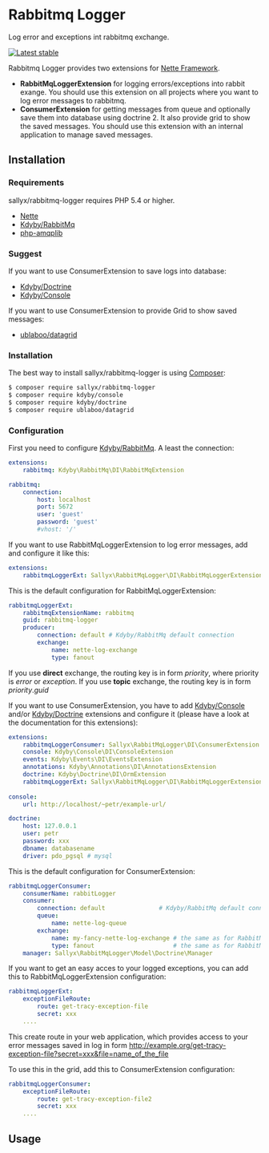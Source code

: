 # Rabbitmq Logger
Log error and exceptions int rabbitmq exchange.

[![Latest stable](https://img.shields.io/packagist/v/kdyby/rabbitmq.svg)](https://packagist.org/packages/sallyx/rabbitmq-logger)

Rabbitmq Logger provides two extensions for [Nette Framework](https://github.com/nette/nette).

- **RabbitMqLoggerExtension** for logging errors/exceptions into rabbit exange. You should use this extension on all projects where you want to log error messages to rabbitmq.
- **ConsumerExtension** for getting messages from queue and optionally save them into database using doctrine 2. It also provide grid to show the saved messages. You should use this extension with an internal application to manage saved messages.

## Installation

### Requirements

sallyx/rabbitmq-logger requires PHP 5.4 or higher.

- [Nette](https://github.com/nette/nette)
- [Kdyby/RabbitMq](https://github.com/Kdyby/RabbitMq)
- [php-amqplib](https://github.com/videlalvaro/php-amqplib)

### Suggest

If you want to use ConsumerExtension to save logs into database:

- [Kdyby/Doctrine](https://github.com/Kdyby/Doctrine)
- [Kdyby/Console](https://github.com/Kdyby/Console)

If you want to use ConsumerExtension to provide Grid to show saved messages:
- [ublaboo/datagrid](https://github.com/ublaboo/datagrid)

### Installation

The best way to install sallyx/rabbitmq-logger is using  [Composer](http://getcomposer.org/):

```sh
$ composer require sallyx/rabbitmq-logger
$ composer require kdyby/console
$ composer require kdyby/doctrine
$ composer require ublaboo/datagrid
```

### Configuration


First you need to configure [Kdyby/RabbitMq](https://github.com/Kdyby/RabbitMq).
A least the connection:

```yml
extensions:
    rabbitmq: Kdyby\RabbitMq\DI\RabbitMqExtension

rabbitmq:
    connection:
        host: localhost
        port: 5672
        user: 'guest'
        password: 'guest'
        #vhost: '/'
```

If you want to use RabbitMqLoggerExtension to log error messages, add and configure it like this:

```yml
extensions:
    rabbitmqLoggerExt: Sallyx\RabbitMqLogger\DI\RabbitMqLoggerExtension
```
This is the default configuration for RabbitMqLoggerExtension:

```yml
rabbitmqLoggerExt:
    rabbitmqExtensionName: rabbitmq
    guid: rabbitmq-logger
    producer:
        connection: default # Kdyby/RabbitMq default connection
        exchange:
            name: nette-log-exchange
            type: fanout
```
If you use **direct** exchange, the routing key is in form *priority*, where priority is *error* or *exception*.
If you use **topic** exchange, the routing key is in form *priority*.*guid*


If you want to use ConsumerExtension, you have to add [Kdyby/Console](https://github.com/Kdyby/Console)
and/or [Kdyby/Doctrine](https://github.com/Kdyby/Doctrine) extensions
and configure it (please have a look at the documentation for this extensions):

```yml
extensions:
    rabbitmqLoggerConsumer: Sallyx\RabbitMqLogger\DI\ConsumerExtension # must be first!
    console: Kdyby\Console\DI\ConsoleExtension
    events: Kdyby\Events\DI\EventsExtension
    annotations: Kdyby\Annotations\DI\AnnotationsExtension
    doctrine: Kdyby\Doctrine\DI\OrmExtension
    rabbitmqLoggerExt: Sallyx\RabbitMqLogger\DI\RabbitMqLoggerExtension # if you want to use it either
  
console:
    url: http://localhost/~petr/example-url/

doctrine:
    host: 127.0.0.1
    user: petr
    password: xxx
    dbname: databasename
    driver: pdo_pgsql # mysql
```
This is the default configuration for ConsumerExtension:

```yml
rabbitmqLoggerConsumer:
    consumerName: rabbitLogger
    consumer:
        connection: default               # Kdyby/RabbitMq default connection
        queue:
            name: nette-log-queue
        exchange:
            name: my-fancy-nette-log-exchange # the same as for RabbitMqLoggerExtension
            type: fanout                      # the same as for RabbitMqLoggerExtension
    manager: Sallyx\RabbitMqLogger\Model\Doctrine\Manager
```

If you want to get an easy acces to your logged exceptions, you can add this to RabbitMqLoggerExtension configuration:

```yml
rabbitmqLoggerExt:
    exceptionFileRoute:
        route: get-tracy-exception-file               
        secret: xxx
    ....
```
This create route in your web application, which provides access to your error messages saved in log in form
http://example.org/get-tracy-exception-file?secret=xxx&file=name_of_the_file

To use this in the grid, add this to ConsumerExtension configuration:

```yml
rabbitmqLoggerConsumer:
    exceptionFileRoute:
        route: get-tracy-exception-file2
        secret: xxx
    ....
```

## Usage
